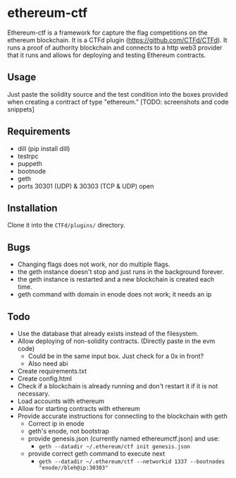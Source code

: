 # ethereum-ctf
Ethereum-ctf is a framework for capture the flag competitions on the ethereum blockchain. It is a CTFd plugin (https://github.com/CTFd/CTFd). It runs a proof of authority blockchain and connects to a http web3 provider that it runs and allows for deploying and testing Ethereum contracts. 

## Usage
Just paste the solidity source and the test condition into the boxes provided when creating a contract of type "ethereum."
[TODO: screenshots and code snippets]

## Requirements
 - dill (pip install dill)
 - testrpc
 - puppeth
 - bootnode
 - geth
 - ports 30301 (UDP) & 30303 (TCP & UDP) open

## Installation
Clone it into the `CTFd/plugins/` directory.

## Bugs
 - Changing flags does not work, nor do multiple flags.
 - the geth instance doesn't stop and just runs in the background forever.
 - the geth instance is restarted and a new blockchain is created each time.  
 - geth command with domain in enode does not work; it needs an ip

## Todo 
 - Use the database that already exists instead of the filesystem.
 - Allow deploying of non-solidity contracts. (Directly paste in the evm code)
   - Could be in the same input box. Just check for a 0x in front?
   - Also need abi
 - Create requirements.txt
 - Create config.html
 - Check if a blockchain is already running and don't restart it if it is not necessary.
 - Load accounts with ethereum
 - Allow for starting contracts with ethereum
 - Provide accurate instructions for connecting to the blockchain with geth
   - Correct ip in enode
   - geth's enode, not bootstrap
   - provide genesis.json (currently named ethereumctf.json) and use:
     - `geth --datadir ~/.ethereum/ctf init genesis.json`
   - provide correct geth command to execute next
     - `geth --datadir ~/.ethereum/ctf --networkid 1337 --bootnodes "enode//bleh@ip:30303"`
